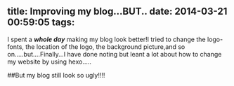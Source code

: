 title: Improving my blog...BUT..
date: 2014-03-21 00:59:05
tags:
---
I spent a ***whole day*** making my blog look better!I tried to change the logo-fonts, the location of the logo, the background picture,and so on.....but....Finally...I have done noting but leant a lot about how to change my website by using hexo.....



##But my blog still look so ugly!!!!

